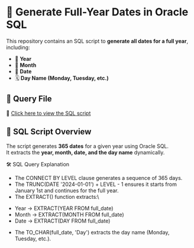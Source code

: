 # 📅 Generate Full-Year Dates in Oracle SQL

This repository contains an SQL script to **generate all dates for a full year**, including:
- 📆 **Year**
- 📅 **Month**
- 🔢 **Date**
- 🗓 **Day Name (Monday, Tuesday, etc.)**

## 📌 Query File  
🔹 [Click here to view the SQL script](generate_full_year_dates.sql)

## 📖 SQL Script Overview  
The script generates **365 dates** for a given year using Oracle SQL.  
It extracts the **year, month, date, and the day name** dynamically.  


🛠 SQL Query Explanation
-  The CONNECT BY LEVEL clause generates a sequence of 365 days.
-  The TRUNC(DATE '2024-01-01') + LEVEL - 1 ensures it starts from January 1st and continues for the full year.
-  The EXTRACT() function extracts:\
  *  Year → EXTRACT(YEAR FROM full_date)
  *  Month → EXTRACT(MONTH FROM full_date)
  *  Date → EXTRACT(DAY FROM full_date)
-  The TO_CHAR(full_date, 'Day') extracts the day name (Monday, Tuesday, etc.).

